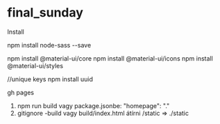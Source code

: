 # final_sunday

Install

npm install node-sass --save

npm install @material-ui/core
npm install @material-ui/icons
npm install @material-ui/styles

//unique keys
npm install uuid

gh pages

1. npm run build
   vagy package.jsonbe: "homepage": "."
2. gitignore -build
   vagy build/index.html átírni /static => ./static
